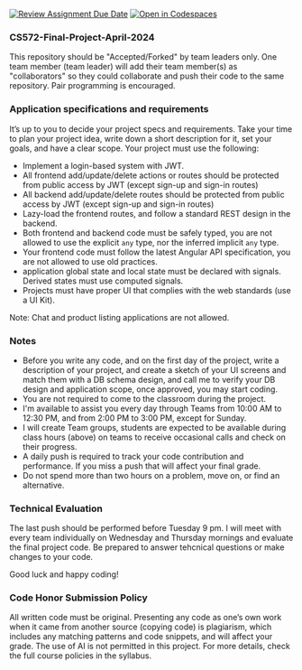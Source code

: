 [![Review Assignment Due Date](https://classroom.github.com/assets/deadline-readme-button-24ddc0f5d75046c5622901739e7c5dd533143b0c8e959d652212380cedb1ea36.svg)](https://classroom.github.com/a/p3MuSsiT)
[![Open in Codespaces](https://classroom.github.com/assets/launch-codespace-7f7980b617ed060a017424585567c406b6ee15c891e84e1186181d67ecf80aa0.svg)](https://classroom.github.com/open-in-codespaces?assignment_repo_id=14814018)
### CS572-Final-Project-April-2024

This repository should be "Accepted/Forked" by team leaders only. One team member (team leader) will add their team member(s) as "collaborators" so they could collaborate and push their code to the same repository. Pair programming is encouraged. 

### Application specifications and requirements
It’s up to you to decide your project specs and requirements. Take your time to plan your project idea, write down a short description for it, set your goals, and have a clear scope. Your project must use the following:  
* Implement a login-based system with JWT.  
* All frontend add/update/delete actions or routes should be protected from public access by JWT (except sign-up and sign-in routes)
* All backend add/update/delete routes should be protected from public access by JWT (except sign-up and sign-in routes)
* Lazy-load the frontend routes, and follow a standard REST design in the backend.
* Both frontend and backend code must be safely typed, you are not allowed to use the explicit `any` type, nor the inferred implicit `any` type.
* Your frontend code must follow the latest Angular API specification, you are not allowed to use old practices.
* application global state and local state must be declared with signals. Derived states must use computed signals.
* Projects must have proper UI that complies with the web standards (use a UI Kit).
  
Note: Chat and product listing applications are not allowed.  
  
### Notes
* Before you write any code, and on the first day of the project, write a description of your project, and create a sketch of your UI screens and match them with a DB schema design, and call me to verify your DB design and application scope, once approved, you may start coding.
* You are not required to come to the classroom during the project. 
* I'm available to assist you every day through Teams from 10:00 AM to 12:30 PM, and from 2:00 PM to 3:00 PM, except for Sunday. 
* I will create Team groups, students are expected to be available during class hours (above) on teams to receive occasional calls and check on their progress.
* A daily push is required to track your code contribution and performance. If you miss a push that will affect your final grade.
* Do not spend more than two hours on a problem, move on, or find an alternative.
      
### Technical Evaluation
The last push should be performed before Tuesday 9 pm. I will meet with every team individually on Wednesday and Thursday mornings and evaluate the final project code. Be prepared to answer tehcnical questions or make changes to your code.
     
Good luck and happy coding!
  
### Code Honor Submission Policy
All written code must be original. Presenting any code as one’s own work when it came from another source (copying code) is plagiarism, which includes any matching patterns and code snippets, and will affect your grade. The use of AI is not permitted in this project. For more details, check the full course policies in the syllabus.
